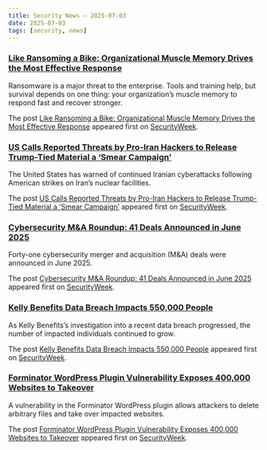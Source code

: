 ```yaml
---
title: Security News – 2025-07-03
date: 2025-07-03
tags: [security, news]
---
```


### [Like Ransoming a Bike: Organizational Muscle Memory Drives the Most Effective Response](https://www.securityweek.com/like-ransoming-a-bike-organizational-muscle-memory-drives-the-most-effective-response/)

<p>Ransomware is a major threat to the enterprise. Tools and training help, but survival depends on one thing: your organization’s muscle memory to respond fast and recover stronger.</p>
<p>The post <a href="https://www.securityweek.com/like-ransoming-a-bike-organizational-muscle-memory-drives-the-most-effective-response/">Like Ransoming a Bike: Organizational Muscle Memory Drives the Most Effective Response</a> appeared first on <a href="https://www.securityweek.com">SecurityWeek</a>.</p>

### [US Calls Reported Threats by Pro-Iran Hackers to Release Trump-Tied Material a ‘Smear Campaign’](https://www.securityweek.com/us-calls-reported-threats-by-pro-iran-hackers-to-release-trump-tied-material-a-smear-campaign/)

<p>The United States has warned of continued Iranian cyberattacks following American strikes on Iran’s nuclear facilities.</p>
<p>The post <a href="https://www.securityweek.com/us-calls-reported-threats-by-pro-iran-hackers-to-release-trump-tied-material-a-smear-campaign/">US Calls Reported Threats by Pro-Iran Hackers to Release Trump-Tied Material a ‘Smear Campaign’</a> appeared first on <a href="https://www.securityweek.com">SecurityWeek</a>.</p>

### [Cybersecurity M&A Roundup: 41 Deals Announced in June 2025](https://www.securityweek.com/cybersecurity-ma-roundup-41-deals-announced-in-june-2025/)

<p>Forty-one cybersecurity merger and acquisition (M&#038;A) deals were announced in June 2025.</p>
<p>The post <a href="https://www.securityweek.com/cybersecurity-ma-roundup-41-deals-announced-in-june-2025/">Cybersecurity M&#038;A Roundup: 41 Deals Announced in June 2025</a> appeared first on <a href="https://www.securityweek.com">SecurityWeek</a>.</p>

### [Kelly Benefits Data Breach Impacts 550,000 People](https://www.securityweek.com/kelly-benefits-data-breach-impacts-550000-people/)

<p>As Kelly Benefits’s investigation into a recent data breach progressed, the number of impacted individuals continued to grow. </p>
<p>The post <a href="https://www.securityweek.com/kelly-benefits-data-breach-impacts-550000-people/">Kelly Benefits Data Breach Impacts 550,000 People</a> appeared first on <a href="https://www.securityweek.com">SecurityWeek</a>.</p>

### [Forminator WordPress Plugin Vulnerability Exposes 400,000 Websites to Takeover](https://www.securityweek.com/forminator-wordpress-plugin-vulnerability-exposes-400000-websites-to-takeover/)

<p>A vulnerability in the Forminator WordPress plugin allows attackers to delete arbitrary files and take over impacted websites.</p>
<p>The post <a href="https://www.securityweek.com/forminator-wordpress-plugin-vulnerability-exposes-400000-websites-to-takeover/">Forminator WordPress Plugin Vulnerability Exposes 400,000 Websites to Takeover</a> appeared first on <a href="https://www.securityweek.com">SecurityWeek</a>.</p>

